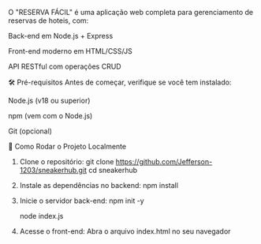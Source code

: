 O "RESERVA FÁCIL" é uma aplicação web completa para gerenciamento de reservas de hoteis, com:

Back-end em Node.js + Express

Front-end moderno em HTML/CSS/JS

API RESTful com operações CRUD

🛠 Pré-requisitos
Antes de começar, verifique se você tem instalado:

Node.js (v18 ou superior)

npm (vem com o Node.js)

Git (opcional)

🚀 Como Rodar o Projeto Localmente
1. Clone o repositório: 
git clone https://github.com/Jefferson-1203/sneakerhub.git
cd sneakerhub

2. Instale as dependências no backend:
npm install

3. Inicie o servidor back-end:
npm init -y

   node index.js

4. Acesse o front-end:
Abra o arquivo index.html no seu navegador

